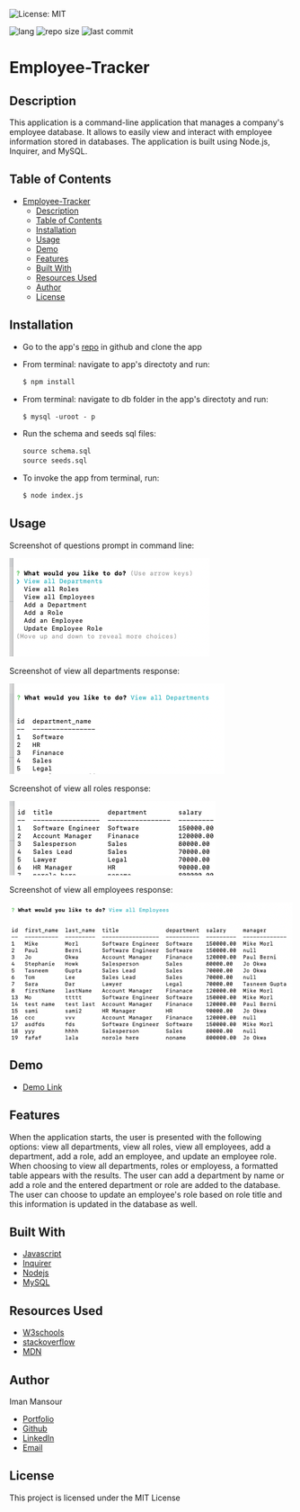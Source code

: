 ![License: MIT](https://img.shields.io/badge/License-MIT-yellow.svg)

![lang](https://img.shields.io/github/languages/top/imanmansour86/team-profile-generator)
![repo size](https://img.shields.io/github/repo-size/imanmansour86/team-profile-generator)
![last commit](https://img.shields.io/github/last-commit/imanmansour86/team-profile-generator)

# Employee-Tracker

## Description

This application is a command-line application that manages a company's employee database. It allows to easily view and interact with employee information stored in databases. The application is built using Node.js, Inquirer, and MySQL.

## Table of Contents

- [Employee-Tracker](#employee-tracker)
  - [Description](#description)
  - [Table of Contents](#table-of-contents)
  - [Installation](#installation)
  - [Usage](#usage)
  - [Demo](#demo)
  - [Features](#features)
  - [Built With](#built-with)
  - [Resources Used](#resources-used)
  - [Author](#author)
  - [License](#license)

## Installation

- Go to the app's [repo](https://github.com/imanmansour86/Employee-Tracker) in github and clone the app
- From terminal: navigate to app's directoty and run:

  ```md
  $ npm install
  ```

- From terminal: navigate to db folder in the app's directoty and run:

  ```md
  $ mysql -uroot - p
  ```

- Run the schema and seeds sql files:

  ```md
  source schema.sql
  source seeds.sql
  ```

- To invoke the app from terminal, run:

  ```md
  $ node index.js
  ```

## Usage

Screenshot of questions prompt in command line:

![questions](./images/allquestions.png)

Screenshot of view all departments response:

![depts](./images/viewdept.png)

Screenshot of view all roles response:

![roles](./images/viewrole.png)

Screenshot of view all employees response:

![employees](./images/viewemployees.png)

## Demo

- [Demo Link](https://watch.screencastify.com/v/NEtzeYUpvafSa7xJlmxW)

## Features

When the application starts, the user is presented with the following options: view all departments, view all roles, view all employees, add a department, add a role, add an employee, and update an employee role. When choosing to view all departments, roles or employess, a formatted table appears with the results. The user can add a department by name or add a role and the entered department or role are added to the database. The user can choose to update an employee's role based on role title and this information is updated in the database as well.

## Built With

- [Javascript](https://developer.mozilla.org/en-US/docs/Web/JavaScript)
- [Inquirer](https://www.npmjs.com/package/inquirer)
- [Nodejs](https://nodejs.dev/learn/output-to-the-command-line-using-nodejs)
- [MySQL](https://www.mysql.com/)

## Resources Used

- [W3schools](https://www.w3schools.com)
- [stackoverflow](https://stackoverflow.com)
- [MDN](https://developer.mozilla.org/en-US/docs/Web/CSS)

## Author

Iman Mansour

- [Portfolio](https://imanmansour86.github.io/new-portfolio/)
- [Github](https://github.com/imanmansour86)
- [LinkedIn](https://www.linkedin.com/in/iman-mansour-51391515/)
- [Email](mailto:imanmansour86@gmail.com)

## License

This project is licensed under the MIT License

